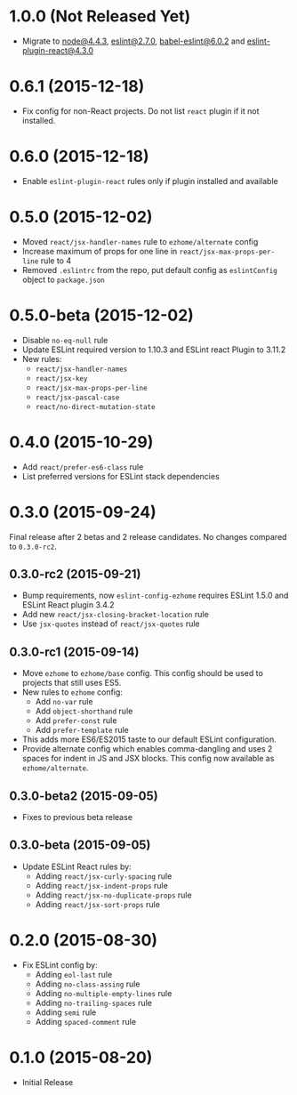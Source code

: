 1.0.0 (Not Released Yet)
==================

* Migrate to  node@4.4.3, eslint@2.7.0, babel-eslint@6.0.2 and eslint-plugin-react@4.3.0

0.6.1 (2015-12-18)
==================

* Fix config for non-React projects. Do not list `react` plugin if it not
  installed.

0.6.0 (2015-12-18)
==================

* Enable `eslint-plugin-react` rules only if plugin installed and available

0.5.0 (2015-12-02)
==================

* Moved `react/jsx-handler-names` rule to `ezhome/alternate` config
* Increase maximum of props for one line in `react/jsx-max-props-per-line` rule
  to 4
* Removed `.eslintrc` from the repo, put default config as `eslintConfig`
  object to `package.json`

0.5.0-beta (2015-12-02)
=======================

* Disable `no-eq-null` rule
* Update ESLint required version to 1.10.3 and ESLint react Plugin to 3.11.2
* New rules:
  * `react/jsx-handler-names`
  * `react/jsx-key`
  * `react/jsx-max-props-per-line`
  * `react/jsx-pascal-case`
  * `react/no-direct-mutation-state`

0.4.0 (2015-10-29)
==================

* Add `react/prefer-es6-class` rule
* List preferred versions for ESLint stack dependencies

0.3.0 (2015-09-24)
==================

Final release after 2 betas and 2 release candidates. No changes compared
to `0.3.0-rc2`.

0.3.0-rc2 (2015-09-21)
----------------------

* Bump requirements, now `eslint-config-ezhome` requires ESLint 1.5.0 and
  ESLint React plugin 3.4.2
* Add new `react/jsx-closing-bracket-location` rule
* Use `jsx-quotes` instead of `react/jsx-quotes` rule

0.3.0-rc1 (2015-09-14)
----------------------

* Move `ezhome` to `ezhome/base` config. This config should be used to projects
  that still uses ES5.
* New rules to `ezhome` config:
  * Add `no-var` rule
  * Add `object-shorthand` rule
  * Add `prefer-const` rule
  * Add `prefer-template` rule
* This adds more ES6/ES2015 taste to our default ESLint configuration.
* Provide alternate config which enables comma-dangling and uses 2 spaces for
  indent in JS and JSX blocks. This config now available as `ezhome/alternate`.

0.3.0-beta2 (2015-09-05)
------------------------

* Fixes to previous beta release

0.3.0-beta (2015-09-05)
-----------------------

* Update ESLint React rules by:
  * Adding `react/jsx-curly-spacing` rule
  * Adding `react/jsx-indent-props` rule
  * Adding `react/jsx-no-duplicate-props` rule
  * Adding `react/jsx-sort-props` rule

0.2.0 (2015-08-30)
==================

* Fix ESLint config by:
  * Adding `eol-last` rule
  * Adding `no-class-assing` rule
  * Adding `no-multiple-empty-lines` rule
  * Adding `no-trailing-spaces` rule
  * Adding `semi` rule
  * Adding `spaced-comment` rule

0.1.0 (2015-08-20)
==================

* Initial Release
